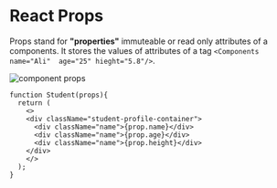 # React Props
  Props stand for **"properties"**  immuteable or read only attributes of a components.
  It stores the values of attributes of a tag `<Components name="Ali"  age="25" hieght="5.8"/>`.

  ![component props](https://github.com/arsibux/react-app-overview/blob/main/docs/img/props.jpg "component props")

  ```
  function Student(props){
    return (
      <>
      <div className="student-profile-container">
        <div className="name">{prop.name}</div>
        <div className="name">{prop.age}</div>
        <div className="name">{prop.height}</div>
      </div>
      </>
    );
  }

  ```
